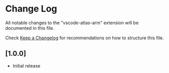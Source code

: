 # Change Log

All notable changes to the "vscode-atlas-arm" extension will be documented in this file.

Check [Keep a Changelog](http://keepachangelog.com/) for recommendations on how to structure this file.

## [1.0.0]

- Initial release